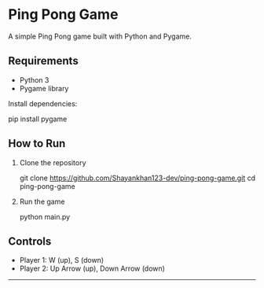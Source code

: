 # Ping Pong Game

A simple Ping Pong game built with Python and Pygame.

## Requirements

* Python 3
* Pygame library

Install dependencies:

pip install pygame


## How to Run

1. Clone the repository

   git clone https://github.com/Shayankhan123-dev/ping-pong-game.git
   cd ping-pong-game
   

2. Run the game

   python main.py
   

## Controls

* Player 1: W (up), S (down)
* Player 2: Up Arrow (up), Down Arrow (down)

---


